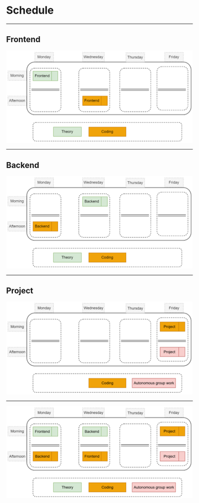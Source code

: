# Schedule


----
## Frontend

![](./img/fe.png)


----
## Backend

![](./img/be.png)

----
## Project

![](./img/project.png)

----

![](./img/course-intro.png)



